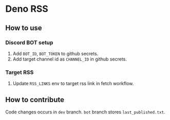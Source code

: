 # Deno RSS

## How to use

### Discord BOT setup

1. Add `BOT_ID`, `BOT_TOKEN` to github secrets.
2. Add target channel id as `CHANNEL_ID` in github secrets.

### Target RSS

1. Update `RSS_LINKS` env to target rss link in fetch workflow.

## How to contribute

Code changes occurs in `dev` branch.
`bot` branch stores `last_published.txt`.
